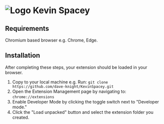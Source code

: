 # ![Logo](images/KevinSpacey.svg) Kevin Spacey
## Requirements
Chromium based browser e.g. Chrome, Edge.
## Installation
After completing these steps, your extension should be loaded in your browser.
1. Copy to your local machine e.g. Run: ```git clone https://github.com/dave-knight/KevinSpacey.git```
2. Open the Extension Management page by navigating to: ```chrome://extensions```
3. Enable Developer Mode by clicking the toggle switch next to "Developer mode."
4. Click the "Load unpacked" button and select the extension folder you created.
